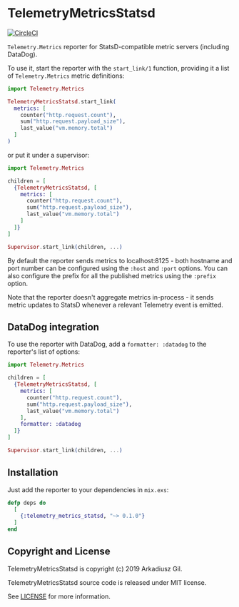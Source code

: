 # TelemetryMetricsStatsd

[![CircleCI](https://circleci.com/gh/arkgil/telemetry_metrics_statsd.svg?style=svg)](https://circleci.com/gh/arkgil/telemetry_metrics_statsd)

`Telemetry.Metrics` reporter for StatsD-compatible metric servers (including DataDog).

To use it, start the reporter with the `start_link/1` function, providing it a list of
`Telemetry.Metrics` metric definitions:

```elixir
import Telemetry.Metrics

TelemetryMetricsStatsd.start_link(
  metrics: [
    counter("http.request.count"),
    sum("http.request.payload_size"),
    last_value("vm.memory.total")
  ]
)
```

or put it under a supervisor:

```elixir
import Telemetry.Metrics

children = [
  {TelemetryMetricsStatsd, [
    metrics: [
      counter("http.request.count"),
      sum("http.request.payload_size"),
      last_value("vm.memory.total")
    ]
  ]}
]

Supervisor.start_link(children, ...)
```

By default the reporter sends metrics to localhost:8125 - both hostname and port number can be
configured using the `:host` and `:port` options. You can also configure the prefix for all the
published metrics using the `:prefix` option.

Note that the reporter doesn't aggregate metrics in-process - it sends metric updates to StatsD
whenever a relevant Telemetry event is emitted.

## DataDog integration

To use the reporter with DataDog, add a `formatter: :datadog` to the reporter's list of options:

```elixir
import Telemetry.Metrics

children = [
  {TelemetryMetricsStatsd, [
    metrics: [
      counter("http.request.count"),
      sum("http.request.payload_size"),
      last_value("vm.memory.total")
    ],
    formatter: :datadog
  ]}
]

Supervisor.start_link(children, ...)
```

## Installation

Just add the reporter to your dependencies in `mix.exs`:

```elixir
defp deps do
  [
    {:telemetry_metrics_statsd, "~> 0.1.0"}
  ]
end
```

## Copyright and License

TelemetryMetricsStatsd is copyright (c) 2019 Arkadiusz Gil.

TelemetryMetricsStatsd source code is released under MIT license.

See [LICENSE](LICENSE) for more information.
